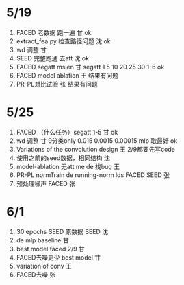 # 5/19
1. FACED 老数据 跑一遍  甘 ok
2. extract_fea.py  检查路径问题 沈 ok
3. wd 调整 甘
4. SEED 完整跑通 去att 沈 ok
5. FACED segatt mslen 甘 segatt 1 5 10 20 25 30  1-6 ok
6. FACED model ablation 王  结果有问题
7. PR-PL对比试验  张  结果有问题

# 5/25
1. FACED  （什么任务）segatt  1-5 甘  ok
2. wd 调整 甘 9分类only  0.015 0.0015 0.00015  mlp  取最好  ok
3. Variations of the convolution design  王  2/9都要先写code
4. 使用之前的seed数据，相同结构 沈
5. model-ablation 无att me de 找bug 王
6. PR-PL normTrain de running-norm lds FACED SEED 张
7. 预处理噪声 FACED 张

# 6/1
1. 30 epochs SEED 原数据 SEED 沈
2. de  mlp  baseline  甘
3. best model faced 2/9  甘
4. FACED去噪更少  best model  甘
5. variation of conv  王
6. FACED去噪  张